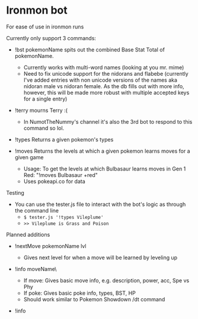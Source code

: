 # Ironmon bot

For ease of use in ironmon runs

Currently only support 3 commands:

* !bst pokemonName spits out the combined Base Stat Total of pokemonName.
  * Currently works with multi-word names (looking at you mr. mime)
  * Need to fix unicode support for the nidorans and flabebe (currently I've added entries with non unicode versions of the names aka nidoran male vs nidoran female. As the db fills out with more info, however, this will be made more robust with multiple accepted keys for a single entry)

* !terry mourns Terry :(
  * In NumotTheNummy's channel it's also the 3rd bot to respond to this command so lol.

* !types Returns a given pokemon's types

* !moves Returns the levels at which a given pokemon learns moves for a given game
  * Usage: To get the levels at which Bulbasaur learns moves in Gen 1 Red: "!moves Bulbasaur +red"
  * Uses pokeapi.co for data

Testing

* You can use the tester.js file to interact with the bot's logic as through the command line
  * `$ tester.js '!types Vileplume'`
  * `>> Vileplume is Grass and Poison`

Planned additions

* !nextMove pokemonName lvl 
  * Gives next level for when a move will be learned by leveling up

* !info moveName\
  * If move: Gives basic move info, e.g. description, power, acc, Spe vs Phy
  * If poke: Gives basic poke info, types, BST, HP 
  * Should work similar to Pokemon Showdown /dt command

* !info 
